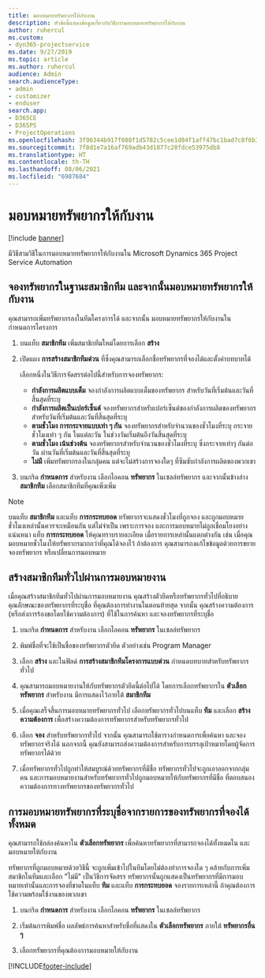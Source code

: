 ```yaml
---
title: มอบหมายทรัพยากรให้กับงาน
description: หัวข้อนี้แสดงข้อมูลเกี่ยวกับวิธีการมอบหมายทรัพยากรให้กับงาน
author: ruhercul
ms.custom:
- dyn365-projectservice
ms.date: 9/27/2019
ms.topic: article
ms.author: ruhercul
audience: Admin
search.audienceType:
- admin
- customizer
- enduser
search.app:
- D365CE
- D365PS
- ProjectOperations
ms.openlocfilehash: 3f96344b917f088f1d5782c5cee1d84f1aff47bc1bad7c8f6b33307d1df340fa
ms.sourcegitcommit: 7f8d1e7a16af769adb43d1877c28fdce53975db8
ms.translationtype: HT
ms.contentlocale: th-TH
ms.lasthandoff: 08/06/2021
ms.locfileid: "6987684"
---
```

# <a name="assign-a-resource-to-a-task"></a>มอบหมายทรัพยากรให้กับงาน

[!include [banner](../includes/psa-now-project-operations.md)]

มีวิธีสามวิธีในการมอบหมายทรัพยากรให้กับงานใน Microsoft Dynamics 365 Project Service Automation

## <a name="book-a-resource-as-a-team-member-and-then-assign-the-resource-to-a-task"></a>จองทรัพยากรในฐานะสมาชิกทีม และจากนั้นมอบหมายทรัพยากรให้กับงาน

คุณสามารถเพิ่มทรัพยากรลงในทีมโครงการได้ และจากนั้น มอบหมายทรัพยากรให้กับงานในกำหนดการโครงการ

1. บนแท็บ **สมาชิกทีม** เพิ่มสมาชิกทีมใหม่โดยการเลือก **สร้าง** 

2. เปิดแผง **การสร้างสมาชิกทีมด่วน** ที่ซึ่งคุณสามารถเลือกชื่อทรัพยากรที่จองได้และตั้งค่าบทบาทได้ 

    เลือกหนึ่งในวิธีการจัดสรรต่อไปนี้สำหรับการจองทรัพยากร:

    - **กำลังการผลิตแบบเต็ม** จองกำลังการผลิตแบบเต็มของทรัพยากร สำหรับวันที่เริ่มต้นและวันที่สิ้นสุดที่ระบุ
    - **กำลังการผลิตเป็นเปอร์เซ็นต์** จองทรัพยากรสำหรับเปอร์เซ็นต์ของกำลังการผลิตของทรัพยากร สำหรับวันที่เริ่มต้นและวันที่สิ้นสุดที่ระบุ
    - **ตามชั่วโมง การกระจายแบบเท่า ๆ กัน** จองทรัพยากรสำหรับจำนวนของชั่วโมงที่ระบุ กระจายชั่วโมงเท่า ๆ กัน ในแต่ละวัน ในช่วงวันเริ่มต้นถึงวันสิ้นสุดที่ระบุ
    - **ตามชั่วโมง เน้นช่วงต้น** จองทรัพยากรสำหรับจำนวนของชั่วโมงที่ระบุ ซึ่งกระจายเท่าๆ กันต่อวัน ผ่านวันที่เริ่มต้นและวันที่สิ้นสุดที่ระบุ
    - **ไม่มี** เพิ่มทรัพยากรลงในกลุ่มคน แต่จะไม่สร้างการจองใดๆ ที่ซึมซับกำลังการผลิตของพวกเขา

3. บนกริด **กำหนดการ** สำหรับงาน เลือกไอคอน **ทรัพยากร** ในเซลล์ทรัพยากร และจากนั้นข้างล่าง **สมาชิกทีม** เลือกสมาชิกทีมที่คุณเพิ่งเพิ่ม 

> [!NOTE]
> บนแท็บ **สมาชิกทีม** และแท็บ **การกระทบยอด** ทรัพยากรจะแสดงชั่วโมงที่ถูกจอง และถูกมอบหมาย ชั่วโมงเหล่านั้นควรจะเหมือนกัน แต่ไม่จำเป็น เพราะการจอง และการมอบหมายไม่ถูกเชื่อมโยงอย่างแน่นหนา แท็บ **การกระทบยอด** ให้คุณทราบรายละเอียด เมื่อรายการเหล่านั้นแตกต่างกัน เช่น เมื่อคุณมอบหมายชั่วโมงให้ทรัพยากรมากกว่าที่คุณได้จองไว้ ถ้าต้องการ คุณสามารถงแก้ไขข้อมูลด้วยการขยายจองทรัพยากร หรือเปลี่ยนการมอบหมาย

## <a name="create-a-generic-team-member-through-task-assignment"></a>สร้างสมาชิกทีมทั่วไปผ่านการมอบหมายงาน

เมื่อคุณสร้างสมาชิกทีมทั่วไปผ่านการมอบหมายงาน คุณสร้างตัวยึดหรือทรัพยากรทั่วไปที่อธิบายคุณลักษณะของทรัพยากรที่ระบุชื่อ ที่คุณต้องการทำงานในตอนท้ายสุด จากนั้น คุณสร้างความต้องการ (หรือส่งการร้องขอโดยใช้ความต้องการ) ที่ใช้ในการค้นหา และจองทรัพยากรที่ระบุชื่อ

1. บนกริด **กำหนดการ** สำหรับงาน เลือกไอคอน **ทรัพยากร** ในเซลล์ทรัพยากร

2. พิมพ์ชื่อที่จะใช้เป็นชื่อของทรัพยากรตัวยึด ตัวอย่างเช่น Program Manager

3. เลือก **สร้าง** และในฟิลด์ **การสร้างสมาชิกทีมโครงการแบบด่วน** กำหนดบทบาทสำหรับทรัพยากรทั่วไป

4. คุณสามารถมอบหมายงานให้กับทรัพยากรตัวยึดนี้ต่อไปได้ โดยการเลือกทรัพยากรใน **ตัวเลือกทรัพยากร** สำหรับงาน มีการแสดงไว้ภายใต้ **สมาชิกทีม**

5. เมื่อคุณเสร็จสิ้นการมอบหมายทรัพยากรทั่วไป เลือกทรัพยากรทั่วไปบนแท็บ **ทีม** และเลือก **สร้างความต้องการ** เพื่อสร้างความต้องการทรัพยากรสำหรับทรัพยากรทั่วไป

6. เลือก **จอง** สำหรับทรัพยากรทั่วไป จากนั้น คุณสามารถใช้ตารางกำหนดการเพื่อค้นหา และจองทรัพยากรจริงได้ นอกจากนี้ คุณยังสามารถส่งความต้องการสำหรับการบรรลุเป้าหมายโดยผู้จัดการทรัพยากรได้ด้วย

7. เมื่อทรัพยากรทั่วไปถูกทำให้สมบูรณ์ด้วยทรัพยากรที่มีชื่อ ทรัพยากรทั่วไปจะถูกเอาออกจากกลุ่มคน และการมอบหมายงานสำหรับทรัพยากรทั่วไปถูกมอบหมายให้กับทรัพยากรที่มีชื่อ ที่ตอบสนองความต้องการทางทรัพยากรของทรัพยากรทั่วไป

## <a name="assign-a-named-resource-from-the-list-of-all-bookable-resources"></a>การมอบหมายทรัพยากรที่ระบุชื่อจากรายการของทรัพยากรที่จองได้ทั้งหมด

คุณสามารถใช้กล่องค้นหาใน **ตัวเลือกทรัพยากร** เพื่อค้นหาทรัพยากรที่สามารถจองได้ทั้งหมดใน และมอบหมายให้กับงาน

ทรัพยากรที่ถูกมอบหมายด้วยวิธีนี้ จะถูกเพิ่มเข้าไปในทีมโดยไม่ต้องทำการจองใด ๆ คล้ายกับการเพิ่มสมาชิกในทีมและเลือก "ไม่มี" เป็นวิธีการจัดสรร ทรัพยากรนั้นถูกแสดงเป็นทรัพยากรที่มีการมอบหมายเท่านั้นและการจองที่ขาดในแท็บ **ทีม** และแท็บ **การกระทบยอด** จองรายการเหล่านี้ ถ้าคุณต้องการใช้ความพร้อมใช้งานของพวกเขา

1. บนกริด **กำหนดการ** สำหรับงาน เลือกไอคอน **ทรัพยากร** ในเซลล์ทรัพยากร

2. เริ่มต้นการพิมพ์ชื่อ ผลลัพธ์การค้นหาสำหรับชื่อที่แสดงใน **ตัวเลือกทรัพยากร** ภายใต้ **ทรัพยากรอื่น ๆ**

3. เลือกทรัพยากรที่คุณต้องการมอบหมายให้กับงาน



[!INCLUDE[footer-include](../includes/footer-banner.md)]